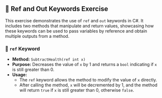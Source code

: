## 🚀 Ref and Out Keywords Exercise

This exercise demonstrates the use of `ref` and `out` keywords in C#. It includes two methods that manipulate and return values, showcasing how these keywords can be used to pass variables by reference and obtain multiple outputs from a method.

### 🔄 `ref` Keyword

- **Method:** `SubtractHealth(ref int x)`
- **Purpose:** Decreases the value of `x` by 1 and returns a `bool` indicating if `x` is still greater than 0.
- **Usage:**
  - The `ref` keyword allows the method to modify the value of `x` directly.
  - After calling the method, `x` will be decremented by 1, and the method will return `true` if `x` is still greater than 0, otherwise `false`.

